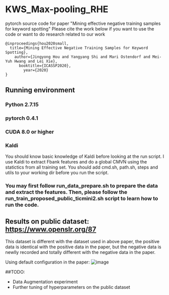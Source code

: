 # KWS_Max-pooling_RHE
pytorch source code for paper "Mining effective negative training samples for keyword spotting"
Please cite the work below if you want to use the code or want to do research related to our work

```
@inproceedings{hou2020small,
  title={Mining Effective Negative Training Samples for Keyword Spotting},
    author={Jingyong Hou and Yangyang Shi and Mari Ostendorf and Mei-Yuh Hwang and Lei Xie},
      booktitle={ICASSP2020},
        year={2020}
}
```

## Running environment
### Python 2.7.15
### pytorch 0.4.1
### CUDA 8.0 or higher
### Kaldi
You should know basic knowledge of Kaldi before looking at the run script. I use Kaldi to extract Fbank features and do a global CMVN using the statictics from all training set. You should add cmd.sh, path.sh, steps and utils to your working dir before you run the script.

### You may first follow run_data_prepare.sh to prepare the data and extract the features. Then, please follow the run_train_proposed_public_ticmini2.sh script to learn how to run the code.

## Results on public dataset: https://www.openslr.org/87 
This dataset is different with the dataset used in above paper, the positive data is identical with the positive data in the paper, but the negative data is newlly recorded and totally different with the negative data in the paper.

Using default configuration in the paper:
![image](https://github.com/jingyonghou/KWS_Max-pooling_RHE/blob/master/det_curves/gru_rhe.png)


##TODO: 
* Data Augmentation experiment
* Further tuning of hyperparameters on the public dataset

